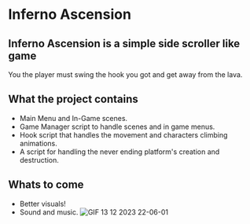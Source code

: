 # Inferno Ascension
## Inferno Ascension is a simple side scroller like game
You the player must swing the hook you got and get away from the lava.

## What the project contains
* Main Menu and In-Game scenes.
* Game Manager script to handle scenes and in game menus.
* Hook script that handles the movement and characters climbing animations.
* A script for handling the never ending platform's creation and destruction.

## Whats to come
* Better visuals!
* Sound and music.
![GIF 13 12 2023 22-06-01](https://github.com/Tiqsif/inferno_ascension/assets/75688355/60d8ac15-cc04-4b6b-8027-13c08c7fa4e2)
